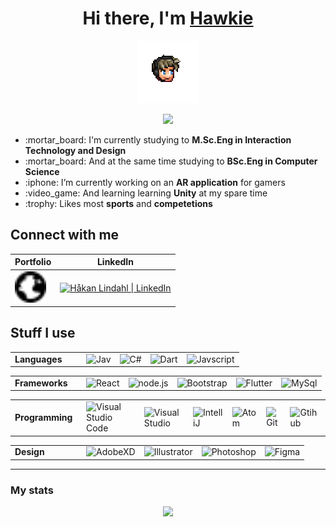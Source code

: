 <div align="center">
  <h1>Hi there, I'm <a href="https://hawkie.me">Hawkie</a></h1>
  <a href="https://hawkie.me"><img alt="Hawkie" src="emote.png" width="100px"/></a>
  
  <a href="https://hawkie.me"><img src="https://img.shields.io/website?label=hawkie.me&style=for-the-badge&url=https%3A%2F%2Fhawkie.me"/></a>
  <div align="left">
    <ul>
      <li>:mortar_board: I'm currently studying to <b>M.Sc.Eng in Interaction Technology and Design</b></li>
      <li>:mortar_board: And at the same time studying to <b>BSc.Eng in Computer Science</b></li>
      <li>:iphone:  I’m currently working on an <b>AR application</b> for gamers</li>
      <li>:video_game: And learning learning <b>Unity</b> at my spare time</li>
      <li>:trophy: Likes most <b>sports</b> and <b>competetions</b></li>
    </ul>
  </div>

</div>
  
## Connect with me
<table>
  <thead>
    <th>Portfolio</th>
    <th>LinkedIn</th>
  </thead>
  <tbody>
    <tr>
      <td><a href="https://hawkie.me"><img  alt="hawkie.me" width="50px" src="https://raw.githubusercontent.com/iconic/open-iconic/master/svg/globe.svg" /></a></td>
      <td><a href="https://www.linkedin.com/in/h%C3%A5kan-lindahl-3a0427153/"><img  alt="Håkan Lindahl | LinkedIn" width="50px" src="https://cdn.jsdelivr.net/npm/simple-icons@v3/icons/linkedin.svg" /></a></td>
    </tr>
  </tbody>
</table>

## Stuff I use

<table>
  <tbody>
    <tr>
      <td width="100px"><b>Languages</b></td>
      <td><img width="75px" alt="Jav" src="https://img.shields.io/badge/java-%23ED8B00.svg?style=for-the-badge&logo=java&logoColor=white"/></td>
      <td><img width="75px" alt="C#" src="https://img.shields.io/badge/c%23-%23239120.svg?style=for-the-badge&logo=c-sharp&logoColor=white"/></td>
      <td><img width="75px" alt="Dart" src="https://img.shields.io/badge/dart-%230175C2.svg?style=for-the-badge&logo=dart&logoColor=white"/></td>
      <td><img width="75px" alt="Javscript" src="https://img.shields.io/badge/javascript-%23323330.svg?style=for-the-badge&logo=javascript&logoColor=%23F7DF1E"/></td>
    </tr>
  </tbody>
</table>

<table>
  <tbody>
    <tr>
      <td width="100px"><b>Frameworks</b></td>
      <td><img width="75px" alt="React" src="https://img.shields.io/badge/react-%2320232a.svg?style=for-the-badge&logo=react&logoColor=%2361DAFB"/></td>
      <td><img width="75px" alt="node.js" src="https://img.shields.io/badge/node.js-%2343853D.svg?style=for-the-badge&logo=node.js&logoColor=white"/></td>
      <td><img width="75px" alt="Bootstrap" src="https://img.shields.io/badge/bootstrap-%23563D7C.svg?style=for-the-badge&logo=bootstrap&logoColor=white"/></td>
      <td><img width="75px" alt="Flutter" src="https://img.shields.io/badge/Flutter-%2302569B.svg?style=for-the-badge&logo=Flutter&logoColor=white"/></td>
      <td><img width="75px" alt="MySql" src="https://img.shields.io/badge/mysql-%2300f.svg?style=for-the-badge&logo=mysql&logoColor=grey"/></td>
    </tr>
  </tbody>
</table>

<table>
  <tbody>
    <tr>
      <td width="100px"><b>Programming</b></td>
      <td><img width="75px" alt="Visual Studio Code" src="https://img.shields.io/badge/VisualStudioCode-0078d7.svg?style=for-the-badge&logo=visual-studio-code&logoColor=white"/></td>
      <td><img width="75px" alt="Visual Studio" src="https://img.shields.io/badge/VisualStudio-5C2D91.svg?style=for-the-badge&logo=visual-studio&logoColor=white"/></td>
      <td><img width="75px" alt="IntelliJ" src="https://img.shields.io/badge/IntelliJIDEA-000000.svg?style=for-the-badge&logo=intellij-idea&logoColor=white"/></td>
      <td><img width="75px" alt="Atom" src="https://img.shields.io/badge/Atom-%2366595C.svg?style=for-the-badge&logo=atom&logoColor=white"/></td>
      <td><img width="75px" alt="Git" src="https://img.shields.io/badge/git-%23F05033.svg?style=for-the-badge&logo=git&logoColor=white"/></td>
      <td><img width="75px" alt="Gtihub" src="https://img.shields.io/badge/github-%23121011.svg?style=for-the-badge&logo=github&logoColor=white"/></td>
    </tr>
  </tbody>
</table>

<table>
  <tbody>
    <tr>
      <td width="100px"><b>Design</b></td>
      <td><img width="75px" alt="AdobeXD" src="https://img.shields.io/badge/adobeillustrator-%23FF9A00.svg?style=for-the-badge&logo=adobexd&logoColor=white"/></td>
      <td><img width="75px" alt="Illustrator" src="https://img.shields.io/badge/adobeillustrator-%23FF9A00.svg?style=for-the-badge&logo=adobeillustrator&logoColor=white"/></td>
      <td><img width="75px" alt="Photoshop" src="https://img.shields.io/badge/adobephotoshop-%2331A8FF.svg?style=for-the-badge&logo=adobephotoshop&logoColor=white"/></td>
      <td><img width="75px" alt="Figma" src="https://img.shields.io/badge/figma-%23F24E1E.svg?style=for-the-badge&logo=figma&logoColor=white"/></td>
    </tr>
  </tbody>
</table>

---

### My stats

<p align="center">
  <img src="https://github-readme-stats.vercel.app/api?username=hawkieone&show_icons=true&theme=dracula&hide=stars,issues">
</p>


[website]: https://hawkie.me
[linkedin]: https://www.linkedin.com/in/h%C3%A5kan-lindahl-3a0427153/
